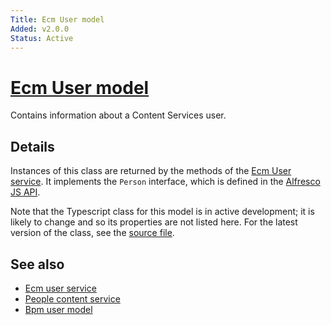 ```yaml
---
Title: Ecm User model
Added: v2.0.0
Status: Active
---
```


# [Ecm User model](../../../lib/core/userinfo/models/ecm-user.model.ts "Defined in ecm-user.model.ts")

Contains information about a Content Services user.

## Details

Instances of this class are returned by the methods of the
[Ecm User service](ecm-user.service.md). It implements the `Person`
interface, which is defined in the
[Alfresco JS API](https://github.com/Alfresco/alfresco-js-api/blob/master/src/alfresco-core-rest-api/docs/Person.md).

Note that the Typescript class for this model is in active development;
it is likely to change and so its properties are not listed here. For the
latest version of the class, see the
[source file](https://github.com/Alfresco/alfresco-ng2-components/blob/development/lib/core/userinfo/models/ecm-user.model.ts).

## See also

-   [Ecm user service](ecm-user.service.md)
-   [People content service](people-content.service.md)
-   [Bpm user model](bpm-user.model.md)
